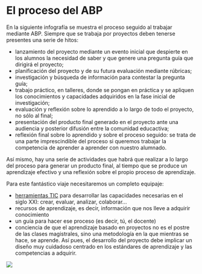 
# El proceso del ABP

En la siguiente infografía se muestra el proceso seguido al trabajar mediante ABP. Siempre que se trabaja por proyectos deben tenerse presentes una serie de hitos:

- lanzamiento del proyecto mediante un evento inicial que despierte en los alumnos la necesidad de saber y que genere una pregunta guía que dirigirá el proyecto;
- planificación del proyecto y de su futura evaluación mediante rúbricas;
- investigación y búsqueda de información para contestar la pregunta guía;
- trabajo práctico, en talleres, donde se pongan en práctica y se apliquen los conocimientos y capacidades adquiridos en la fase inicial de investigación;
- evaluación y reflexión sobre lo aprendido a lo largo de todo el proyecto, no sólo al final;
- presentación del producto final generado en el proyecto ante una audiencia y posterior difusión entre la comunidad educactiva;
- reflexión final sobre lo aprendido y sobre el proceso seguido: se trata de una parte imprescindible del proceso si queremos trabajar la competencia de aprender a aprender con nuestro alumnado.

Así mismo, hay una serie de actividades que habrá que realizar a lo largo del proceso para generar un producto final, al tiempo que se produce un aprendizaje efectivo y una reflexión sobre el propio proceso de aprendizaje.

Para este fantástico viaje necesitaremos un completo equipaje:

- [herramientas TIC](http://list.ly/list/Zxa-herramientas-tic-para-abp) para desarrollar las capacidades necesarias en el siglo XXI: crear, evaluar, analizar, colaborar...
- recursos de aprendizaje, es decir, información que nos lleve a adquirir conocimiento
- un guía para hacer ese proceso (es decir, tú, el docente)
- conciencia de que el aprendizaje basado en proyectos no es el postre de las clases magistrales, sino una metodología en la que mientras se hace, se aprende. Así pues, el desarrollo del proyecto debe implicar un diseño muy cuidadoso centrado en los estándares de aprendizaje y las competencias a adquirir.



![](https://github.com/catedu/abp/blob/master/img/El_proceso_del_AbP.png)
